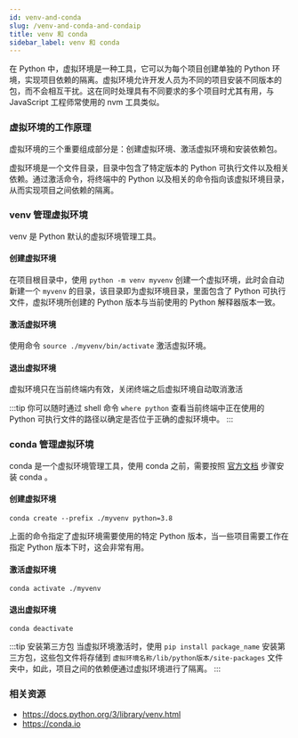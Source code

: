 ```yaml
---
id: venv-and-conda
slug: /venv-and-conda-and-condaip
title: venv 和 conda
sidebar_label: venv 和 conda
---
```


在 Python 中，虚拟环境是一种工具，它可以为每个项目创建单独的 Python 环境，实现项目依赖的隔离。虚拟环境允许开发人员为不同的项目安装不同版本的包，而不会相互干扰。这在同时处理具有不同要求的多个项目时尤其有用，与 JavaScript 工程师常使用的 nvm 工具类似。

### 虚拟环境的工作原理

虚拟环境的三个重要组成部分是：创建虚拟环境、激活虚拟环境和安装依赖包。

虚拟环境是一个文件目录，目录中包含了特定版本的 Python 可执行文件以及相关依赖。通过激活命令，将终端中的 Python 以及相关的命令指向该虚拟环境目录，从而实现项目之间依赖的隔离。

### venv 管理虚拟环境

venv 是 Python 默认的虚拟环境管理工具。

#### 创建虚拟环境

在项目根目录中，使用 `python -m venv myvenv` 创建一个虚拟环境，此时会自动新建一个 `myvenv` 的目录，该目录即为虚拟环境目录，里面包含了 Python 可执行文件，虚拟环境所创建的 Python 版本与当前使用的 Python 解释器版本一致。

#### 激活虚拟环境

使用命令 `source ./myvenv/bin/activate` 激活虚拟环境。

#### 退出虚拟环境

虚拟环境只在当前终端内有效，关闭终端之后虚拟环境自动取消激活

:::tip
你可以随时通过 shell 命令 `where python` 查看当前终端中正在使用的 Python 可执行文件的路径以确定是否位于正确的虚拟环境中。
:::

### conda 管理虚拟环境

conda 是一个虚拟环境管理工具，使用 conda 之前，需要按照 [官方文档](https://conda.io/projects/conda/en/latest/user-guide/install/index.html) 步骤安装 conda 。

#### 创建虚拟环境

```shell
conda create --prefix ./myvenv python=3.8
```

上面的命令指定了虚拟环境需要使用的特定 Python 版本，当一些项目需要工作在指定 Python 版本下时，这会非常有用。

#### 激活虚拟环境

```shell
conda activate ./myvenv
```

#### 退出虚拟环境

```shell
conda deactivate
```

:::tip 安装第三方包
当虚拟环境激活时，使用 `pip install package_name` 安装第三方包，这些包文件将存储到 `虚拟环境名称/lib/python版本/site-packages` 文件夹中，如此，项目之间的依赖便通过虚拟环境进行了隔离。
:::

### 相关资源

- https://docs.python.org/3/library/venv.html
- https://conda.io
